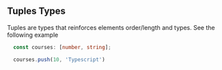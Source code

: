## Tuples Types

Tuples are types that reinforces elements order/length and types. See the following example

```ts
  const courses: [number, string];

  courses.push(10, 'Typescript')
```
